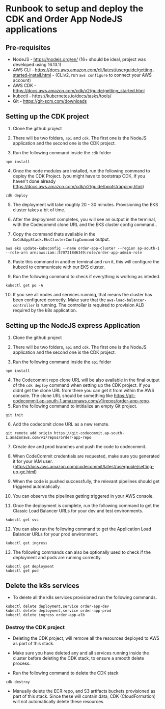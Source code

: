 # Runbook to setup and deploy the CDK and Order App NodeJS applications

## Pre-requisites

- NodeJS - https://nodejs.org/en/ (16+ should be ideal, project was developed using 16.13.1)
- AWS CLI - https://docs.aws.amazon.com/cli/latest/userguide/getting-started-install.html - (CLIv2, run `aws configure` to connect your AWS account)
- AWS CDK - https://docs.aws.amazon.com/cdk/v2/guide/getting_started.html
- kubectl - https://kubernetes.io/docs/tasks/tools/
- Git - https://git-scm.com/downloads

## Setting up the CDK project

1. Clone the github project

2. There will be two folders, `api` and `cdk`. The first one is the NodeJS application and the second one is the CDK project.

3. Run the following command inside the `cdk` folder

```
npm install
```

4. Once the node modules are installed, run the following command to deploy the CDK Project. (you might have to bootstrap CDK, if you haven't done already https://docs.aws.amazon.com/cdk/v2/guide/bootstrapping.html)

```
cdk deploy
```

5. The deployment will take roughly 20 - 30 minutes. Provisioning the EKS cluster takes a bit of time.

6. After the deployment completes, you will see an output in the terminal, with the Codecommit clone URL and the EKS cluster config command..

7. Copy the command thats available in the `CwCdkAppStack.EksClusterConfigCommand` output.

```
aws eks update-kubeconfig --name order-app-cluster --region ap-south-1 --role-arn arn:aws:iam::570731846349:role/order-app-admin-role
```

8. Paste this command in another terminal and run it, this will configure the kubectl to communicate with our EKS cluster.

9. Run the following command to check if everything is working as inteded.

```
kubectl get po -A
```

10. If you see all nodes and services running, that means the cluster has been configured correctly. Make sure that the `aws-load-balancer-controller` is running. The controller is required to provision ALB required by the k8s application.

## Setting up the NodeJS express Application

1. Clone the github project

2. There will be two folders, `api` and `cdk`. The first one is the NodeJS application and the second one is the CDK project.

3. Run the following command inside the `api` folder

```
npm install
```

4. The Codecommit repo clone URL will be also available in the final output of the `cdk deploy` command when setting up the CDK project. If you didnt get the clone URL from there you can get it from within the AWS console. The clone URL should be something like https://git-codecommit.ap-south-1.amazonaws.com/v1/repos/order-app-repo.
5. Run the following command to intitialize an empty Git project.

```
git init
```

6. Add the codecomit clone URL as a new remote.

```
git remote add origin https://git-codecommit.ap-south-1.amazonaws.com/v1/repos/order-app-repo
```

7. Create dev and prod branches and push the code to codecommit.

8. When CodeCommit credentials are requested, make sure you generated it for your IAM user. (https://docs.aws.amazon.com/codecommit/latest/userguide/setting-up-gc.html)

9. When the code is pushed successfully, the relevant pipelines should get triggered automatically.

10. You can observe the pipelines getting triggered in your AWS console.

11. Once the deployment is complete, run the following command to get the Classic Load Balancer URLs for your dev and test environments.

```
kubectl get svc
```

12. You can also run the following command to get the Application Load Balancer URLs for your prod environment.

```
kubectl get ingress
```

13. The following commands can also be optionally used to check if the deployment and pods are running correctly.

```
kubectl get deployment
kubectl get pod
```



## Delete the k8s services

- To delete all the k8s services provisioned run the following commands.

```
kubectl delete deployment,service order-app-dev
kubectl delete deployment,service order-app-prod
kubectl delete ingress order-app-alb
```

### Destroy the CDK project

- Deleting the CDK project, will remove all the resources deployed to AWS as part of this stack.

- Make sure you have deleted any and all services running inside the cluster before deleting the CDK stack, to ensure a smooth delete process.

- Run the following command to delete the CDK stack

```
cdk destroy
```

- Manually delete the ECR repo, and S3 artifacts buckets provisioned as part of this stack. Since these will contain data, CDK (CloudFormation) will not automatically delete these resources.
